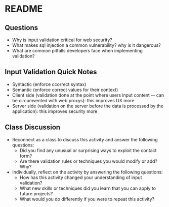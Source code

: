 # README

## Questions

- Why is input validation critical for web security?
- What makes sql injection a common vulnerability? why is it dangerous?
- What are common pitfalls developers face when implementing validation?

## Input Validation Quick Notes

- Syntactic (enforce ccorrect syntax)
- Semantic (enforce correct values for their context)
- Client side (validation done at the point where users input content -- can be circumvented with web proxys): this improves UX more
- Server side (validation on the server before the data is processed by the application): this improves security more

## Class Discussion

- Reconnect as a class to discuss this activity and answer the following questions:
  - Did you find any unusual or surprising ways to exploit the contact form?
  - Are there validation rules or techniques you would modify or add? Why?
- Individually, reflect on the activity by answering the following questions:
  - How has this activity changed your understanding of input validation?
  - What new skills or techniques did you learn that you can apply to future projects?
  - What would you do differently if you were to repeat this activity?
